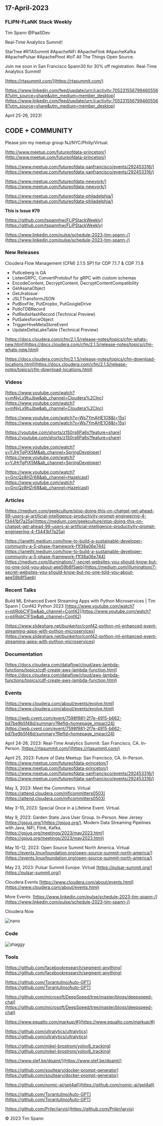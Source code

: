## 17-April-2023

### FLiPN-FLaNK Stack Weekly

Tim Spann @PaaSDev


Real-Time Analytics Summit! 

StarTree #RTASummit #ApacheNiFi #ApacheFlink #ApacheKafka #ApachePulsar #ApachePinot #IoT All The Things Open Source. 

Join me soon in San Francisco Spann30 for 30% off registration.  Real-Time Analytics Summit! 
 
[https://rtasummit.com/](https://rtasummit.com/)

[https://www.linkedin.com/feed/update/urn:li:activity:7052315567994605568?utm_source=share&utm_medium=member_desktop](https://www.linkedin.com/feed/update/urn:li:activity:7052315567994605568?utm_source=share&utm_medium=member_desktop)

April 25-26, 2023!


## CODE + COMMUNITY


Please join my meetup group NJ/NYC/Philly/Virtual. 

[http://www.meetup.com/futureofdata-princeton/](http://www.meetup.com/futureofdata-princeton/)

[https://www.meetup.com/futureofdata-sanfrancisco/events/292453316/](https://www.meetup.com/futureofdata-sanfrancisco/events/292453316/)

[https://www.meetup.com/futureofdata-newyork/](https://www.meetup.com/futureofdata-newyork/)

[https://www.meetup.com/futureofdata-philadelphia/](https://www.meetup.com/futureofdata-philadelphia/)



**This is Issue #79**

[https://github.com/tspannhw/FLiPStackWeekly](https://github.com/tspannhw/FLiPStackWeekly)

[https://www.linkedin.com/pulse/schedule-2023-tim-spann-/](https://www.linkedin.com/pulse/schedule-2023-tim-spann-/)


### New Releases

Cloudera Flow Management (CFM) 2.1.5 SP1 for CDP 7.1.7 & CDP 7.1.8

* PutIceberg is GA
* ListenGRPC, ConvertProtobuf for gRPC with custom schemas
* EncodeContent, DecryptContent, DecryptContentCompatibility
* GetAsanaObject
* GetJiraIssue 
* JSLTTransformJSON
* PutBoxFile, PutDropbx, PutGoogleDrive
* PutIoTDBRecord
* PutRedisHashRecord (Technical Preview)
* PutSalesforceObject
* TriggerHiveMetaStoreEvent
* UpdateDeltaLakeTable  (Technical Preview)

[https://docs.cloudera.com/cfm/2.1.5/release-notes/topics/cfm-whats-new.html](https://docs.cloudera.com/cfm/2.1.5/release-notes/topics/cfm-whats-new.html)

[https://docs.cloudera.com/cfm/2.1.5/release-notes/topics/cfm-download-locations.html](https://docs.cloudera.com/cfm/2.1.5/release-notes/topics/cfm-download-locations.html)




### Videos


[https://www.youtube.com/watch?v=mNyLx9tuJbw&ab_channel=Cloudera%2CInc](https://www.youtube.com/watch?v=mNyLx9tuJbw&ab_channel=Cloudera%2CInc)

[https://www.youtube.com/watch?v=Ws7YmAHE1O8&t=15s](https://www.youtube.com/watch?v=Ws7YmAHE1O8&t=15s)

[https://youtube.com/shorts/z1S0rs6Pa6s?feature=share](https://youtube.com/shorts/z1S0rs6Pa6s?feature=share)

[https://www.youtube.com/watch?v=YJHrTgPjX5M&ab_channel=SpringDeveloper](https://www.youtube.com/watch?v=YJHrTgPjX5M&ab_channel=SpringDeveloper)

[https://www.youtube.com/watch?v=GncQz8HZr68&ab_channel=Hazelcast](https://www.youtube.com/watch?v=GncQz8HZr68&ab_channel=Hazelcast)



### Articles

[https://medium.com/geekculture/stop-doing-this-on-chatgpt-get-ahead-99-users-ai-artificial-intelligence-productivity-prompt-engineering-4-f3441bf7a25a](https://medium.com/geekculture/stop-doing-this-on-chatgpt-get-ahead-99-users-ai-artificial-intelligence-productivity-prompt-engineering-4-f3441bf7a25a)

[https://janethl.medium.com/how-to-build-a-sustainable-developer-community-a-5-phase-framework-f1f38a06e744](https://janethl.medium.com/how-to-build-a-sustainable-developer-community-a-5-phase-framework-f1f38a06e744)
[https://medium.com/illumination/7-secret-websites-you-should-know-but-no-one-told-you-about-aee59b8f5aeb](https://medium.com/illumination/7-secret-websites-you-should-know-but-no-one-told-you-about-aee59b8f5aeb)




### Recent Talks


Build ML Enhanced Event Streaming Apps with Python Microservices | Tim Spann | Conf42 Python 2023
[https://www.youtube.com/watch?v=ptjRobC1FSw&ab_channel=Conf42](https://www.youtube.com/watch?v=ptjRobC1FSw&ab_channel=Conf42)

[https://www.slideshare.net/bunkertor/conf42-python-ml-enhanced-event-streaming-apps-with-python-microservices](https://www.slideshare.net/bunkertor/conf42-python-ml-enhanced-event-streaming-apps-with-python-microservices)


### Documentation


[https://docs.cloudera.com/dataflow/cloud/aws-lambda-functions/topics/cdf-create-aws-lambda-function.html](https://docs.cloudera.com/dataflow/cloud/aws-lambda-functions/topics/cdf-create-aws-lambda-function.html)



### Events


[https://www.cloudera.com/about/events/evolve.html](https://www.cloudera.com/about/events/evolve.html)

[https://web.cvent.com/event/7598f981-2f7e-4915-b662-bd7be9b5f48d/summary?RefId=homepage_impact24](https://web.cvent.com/event/7598f981-2f7e-4915-b662-bd7be9b5f48d/summary?RefId=homepage_impact24)

April 24-26, 2023: Real-Time Analytics Summit:  San Francisco, CA. In-Person.
[https://rtasummit.com/](https://rtasummit.com/)

April 25, 2023:   Future of Data Meetup:   San Francisco, CA. In-Person.
[https://www.meetup.com/futureofdata-princeton/](https://www.meetup.com/futureofdata-princeton/)
[https://www.meetup.com/futureofdata-sanfrancisco/events/292453316/](https://www.meetup.com/futureofdata-sanfrancisco/events/292453316/)

May 3, 2023:   Meet the Committers.  Virtual
[https://attend.cloudera.com/nificommitters0503](https://attend.cloudera.com/nificommitters0503)

May 3-10, 2023:   Special Once in a Lifetime Event. Virtual.

May 9, 2023:   Garden State Java User Group.   In-Person.   New Jersey
[https://gsjug.org/](https://gsjug.org/).  Modern Data Streaming Pipelines with Java, NiFi, Flink, Kafka.
[https://gsjug.org/meetings/2023/may2023.html](https://gsjug.org/meetings/2023/may2023.html)

May 10-12, 2023:  Open Source Summit North America.   Virtual
[https://events.linuxfoundation.org/open-source-summit-north-america/](https://events.linuxfoundation.org/open-source-summit-north-america/)

May 23, 2023:  Pulsar Summit Europe. Virtual
[https://pulsar-summit.org/](https://pulsar-summit.org/)

Cloudera Events
[https://www.cloudera.com/about/events.html](https://www.cloudera.com/about/events.html)

More Events:
[https://www.linkedin.com/pulse/schedule-2023-tim-spann-/](https://www.linkedin.com/pulse/schedule-2023-tim-spann-/)

Cloudera Now

![nano](https://raw.githubusercontent.com/tspannhw/FLiPStackWeekly/main/images/nano.jpg)


### Code




![shaggy](https://raw.githubusercontent.com/tspannhw/FLiPStackWeekly/main/images/shaggy.jpg)


### Tools

[https://github.com/facebookresearch/segment-anything](https://github.com/facebookresearch/segment-anything)

[https://github.com/Torantulino/Auto-GPT](https://github.com/Torantulino/Auto-GPT)

[https://github.com/microsoft/DeepSpeed/tree/master/blogs/deepspeed-chat](https://github.com/microsoft/DeepSpeed/tree/master/blogs/deepspeed-chat)

[https://www.equalto.com/markup/#](https://www.equalto.com/markup/#)

[https://github.com/ultralytics/ultralytics](https://github.com/ultralytics/ultralytics)

[https://github.com/mikel-brostrom/yolov8_tracking](https://github.com/mikel-brostrom/yolov8_tracking)

[https://www.stef.be/dpaint/](https://www.stef.be/dpaint/)

[https://github.com/soulteary/docker-prompt-generator](https://github.com/soulteary/docker-prompt-generator)

[https://github.com/nomic-ai/gpt4all](https://github.com/nomic-ai/gpt4all)

[https://github.com/Torantulino/Auto-GPT](https://github.com/Torantulino/Auto-GPT)

[https://github.com/Priler/jarvis](https://github.com/Priler/jarvis)


&copy; 2023 Tim Spann
